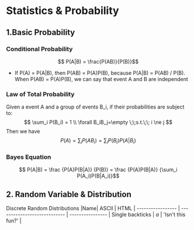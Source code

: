 <script type="text/javascript" src="https://cdn.mathjax.org/mathjax/latest/MathJax.js?config=TeX-AMS_HTML"></script>

# Statistics & Probability
## 1.Basic Probability

### Conditional Probability
$$ P(A|B) = \frac{P(AB)}{P(B)}$$

- If P(A) = P(A|B), then P(AB) = P(A)P(B), because P(A|B) = P(AB) / P(B). When P(AB) = P(A)P(B), we can say that event A and B are independent

### Law of Total Probability
Given a event A and a group of events B_i, if their probabilities are subject to:
$$	\sum_i P(B_i) = 1 \\ \forall B_iB_j=\empty \;\;s.t.\;\; i \ne j $$ 
Then we have 
$$ P(A) = \sum_i P(AB_i) = \sum_iP(B_i)P(A|B_i)$$

### Bayes Equation
$$ P(A|B) = \frac {P(A)P(B|A)} {P(B)} = \frac {P(A)P(B|A)} {\sum_i P(A_i)P(B|A_i)}$$

## 2. Random Variable & Distribution
Discrete Random Distributions
|Name| ASCII | HTML | 
----------------- | ---------------------------- | ----------------
| Single backticks | $a$ | 'Isn't this fun?' | 

<!--stackedit_data:
eyJoaXN0b3J5IjpbNzY1MTU0MzgzLDIwNjIyOTMwNjksMzI3OT
UyODc1LC0xNDEyMzQ2Mjk0LC0xNjYzNTcxOTk0LDI0NzM4MjY1
NywtNDYwMTk5MDQyLDE3NzA1OTMwNSwtMTMzNTMwMDk4NF19
-->
